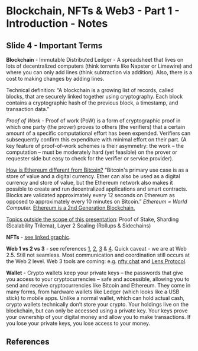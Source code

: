 # Blockchain, NFTs & Web3 - Part 1 - Introduction - Notes

## Slide 4 - Important Terms

**Blockchain** - Immutable Distributed Ledger - A spreadsheet that lives on lots of decentralized computers (think torrents like Napster or Limewire) and where you can only add lines (think subtraction via addition). Also, there is a cost to making changes by adding lines.

Technical definition: “A blockchain is a growing list of records, called blocks, that are securely linked together using cryptography. Each block contains a cryptographic hash of the previous block, a timestamp, and transaction data.” 

*Proof of Work* - Proof of work (PoW) is a form of cryptographic proof in which one party (the prover) proves to others (the verifiers) that a certain amount of a specific computational effort has been expended. Verifiers can subsequently confirm this expenditure with minimal effort on their part. (A key feature of proof-of-work schemes is their asymmetry: the work – the computation – must be moderately hard (yet feasible) on the prover or requester side but easy to check for the verifier or service provider).

[How is Ethereum different from Bitcoin?](https://ethereum.org/en/developers/docs/evm/) “Bitcoin's primary use case is as a store of value and a digital currency. Ether can also be used as a digital currency and store of value, but the Ethereum network also makes it possible to create and run decentralized applications and smart contracts. Blocks are validated approximately every 12 seconds on Ethereum as opposed to approximately every 10 minutes on Bitcoin.” *Ethereum = World Computer.* [Ethereum is a 2nd Generation Blockchain.](https://blog.bitnovo.com/en/what-is-second-generation-blockchain/)

[Topics outside the scope of this presentation](https://docs.ethhub.io/ethereum-roadmap/ethereum-2.0/eth-2.0-phases/): Proof of Stake, Sharding (Scalability Trilema), Layer 2 Scaling (Rollups & Sidechains) 

**NFTs** - [see linked graphic](https://c.neevacdn.net/image/fetch/s--XXfyrGpA--/https%3A//lh3.googleusercontent.com/-JJnNBWlP6wA/XLSOQTNrHQI/AAAAAAAAApw/zkeY0XfpXgUQAYZ4BpmcqaE1Lm70oq_ngCK8BGAs/s0/DIFFERENCES%252BBETWEEN%252B%252BFUNGIBLE%252BAND%252BNON-FUNGIBLE%252BTOKENS%252B.png?savepath=DIFFERENCES+BETWEEN++FUNGIBLE+AND+NON-FUNGIBLE+TOKENS+.png).

**Web 1 vs 2 vs 3** - see references [1](https://www.quora.com/Whats-the-difference-between-Web-1-0-Web-2-0-and-Web-3-0-What-are-some-examples), [2](https://enlear.academy/web-1-0-vs-web-2-0-vs-web-3-0-e428cfe09dde), [3](https://ethereum.org/en/developers/docs/web2-vs-web3/) & [4](https://www.notboring.co/p/web3-use-cases-today). Quick caveat - we are at Web 2.5. Still not seamless. Most communication and coordination still occurs at the Web 2 level. Web 3 tools are coming: e.g. [nfty chat](https://nftychat.xyz/) and [Lens Protocol](https://lens.xyz/).

**Wallet** - Crypto wallets keep your private keys – the passwords that give you access to your cryptocurrencies – safe and accessible, allowing you to send and receive cryptocurrencies like Bitcoin and Ethereum. They come in many forms, from hardware wallets like Ledger (which looks like a USB stick) to mobile apps. Unlike a normal wallet, which can hold actual cash, crypto wallets technically don’t store your crypto. Your holdings live on the blockchain, but can only be accessed using a private key. Your keys prove your ownership of your digital money and allow you to make transactions. If you lose your private keys, you lose access to your money. 

## References


